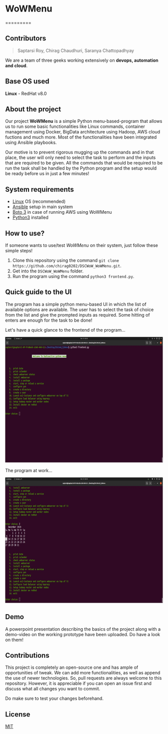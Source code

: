 
# WoWMenu
=========
## Contributors
> Saptarsi Roy,
> Chirag Chaudhuri,
> Saranya Chattopadhyay

We are a team of three geeks working extensively on **devops, automation and cloud**.

## Base OS used
**Linux** - RedHat v8.0

## About the project
Our project **WoWMenu** is a simple Python menu-based-program that allows us to run some basic functionalities like Linux commands, container management using Docker, BigData architecture using Hadoop, AWS cloud fuctions and much more. Most of the functionalities have been integrated using Ansible playbooks. 

Our motive is to prevent rigorous mugging up the commands and in that place, the user will only need to select the task to perform and the inputs that are required to be given. 
All the commands that would be required to be run the task shall be handled by the Python program and the setup would be ready before us in just a few minutes!

## System requirements
- [Linux](https://www.linux.org/) OS (recommended)
- [Ansible](https://docs.ansible.com/ansible/latest/installation_guide/intro_installation.html) setup in main system
- [Boto 3](https://boto3.readthedocs.io/) in case of running AWS using WoWMenu
- [Python3](https://www.python.org/download/releases/3.0/) installed

## How to use?
If someone wants to use/test _WoWMenu_ on their system, just follow these simple steps!

1. Clone this repository using the command `git clone https://github.com/chirag0202/DSCWoW_WoWMenu.git`.
2. Get into the `DSCWoW_WoWMenu` folder.
3. Run the program using the command `python3 frontend.py`.

## Quick guide to the UI
The program has a simple python menu-based UI in which the list of available options are available.
The user has to select the task of choice from the list and give the prompted inputs as required. Some hitting of enters are enough for the task to be done!

Let's have a quick glance to the frontend of the program...

<img src="https://raw.githubusercontent.com/SaranyaChattopadhyay/Flutter-pictures/master/1.jpeg" height="400" width="600">

The program at work...

<img src="https://raw.githubusercontent.com/SaranyaChattopadhyay/Flutter-pictures/master/2.jpeg" height="400" width="600">

## Demo
A powerpoint presentation describing the basics of the project along with a demo-video on the working prototype have been uploaded. Do have a look on them!

## Contributions
This project is completely an open-source one and has ample of opportunities of tweak. We can add more functionalities, as well as append the use of newer technologies. So, pull requests are always welcome to this repository. However, it is appreciable if you can open an issue first and discuss what all changes you want to commit.

Do make sure to test your changes beforehand. 

## License
[MIT](https://choosealicense.com/licenses/mit/)
